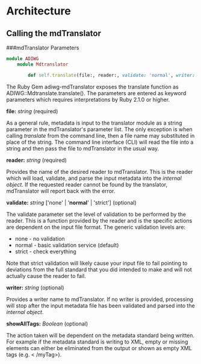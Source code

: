 # Architecture
## Calling the mdTranslator

###mdTranslator Parameters
````ruby
module ADIWG
    module Mdtranslator

        def self.translate(file:, reader:, validate: 'normal', writer: nil, showAllTags: false)
````
The Ruby Gem adiwg-mdTranslator exposes the translate function as ADIWG::Mdtranslate.translate().  The parameters are entered as keyword parameters which requires interpretations by Ruby 2.1.0 or higher.

**file:** *string* (required)

As a general rule, metadata is input to the translator module as a string parameter in the mdTranslator's parameter list.  The only exception is when calling *translate* from the command line, then a file name may substituted in place of the string.  The command line interface (CLI) will read the file into a string and then pass the file to mdTranslator in the usual way.

**reader:** *string* (required)

Provides the name of the desired reader to mdTranslator. This is the reader which will load, validate, and parse the input metadata into the *internal object*.  If the requested reader cannot be found by the translator, mdTranslator will report back with the error.

**validate:** *string* ['none' | '**normal**' | 'strict'] (optional)

The validate parameter set the level of validation to be performed by the reader.  This is a function provided by the reader and is the specific actions are dependent on the input file format. The generic validation levels are:

* none - no validation
* normal - basic validation service (default)
* strict - check everything

Note that strict validation will likely cause your input file to fail pointing to deviations from the full standard that you did intended to make and will not actually cause the reader to fail.

**writer:** *string* (optional)

Provides a writer name to mdTranslator.  If no writer is provided, processing will stop after the input metadata file has been validated and parsed into the *internal object*.

**showAllTags:** *Boolean* (optional)

The action taken will be dependent on the metadata standard being written.  For example if the metadata standard is writing to XML, empty or missing elements can either be eliminated from the output or shown as empty XML tags (e.g. < /myTag\>).


